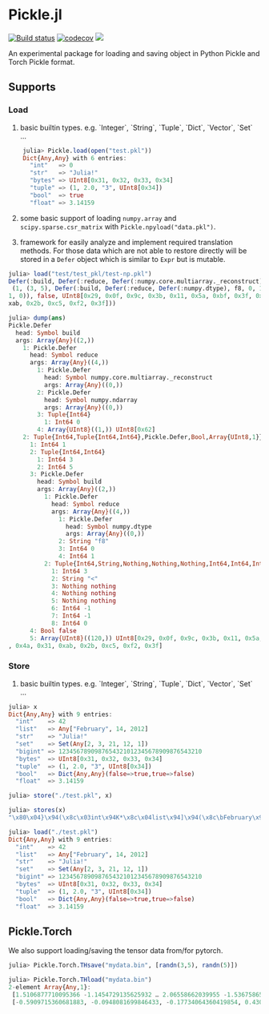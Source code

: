 # Pickle.jl

[![Build status](https://github.com/chengchingwen/Pickle.jl/workflows/CI/badge.svg)](https://github.com/chengchingwen/Pickle.jl/actions)
[![codecov](https://codecov.io/gh/chengchingwen/Pickle.jl/branch/master/graph/badge.svg)](https://codecov.io/gh/chengchingwen/Pickle.jl)
[![](https://img.shields.io/badge/docs-dev-blue.svg)](https://chengchingwen.github.io/Pickle.jl/dev/)


An experimental package for loading and saving object in Python Pickle and Torch Pickle format.

## Supports

### Load

1.  basic builtin types. e.g. \`Integer\`, \`String\`, \`Tuple\`, \`Dict\`, \`Vector\`, \`Set\` ...

```jl
    julia> Pickle.load(open("test.pkl"))
    Dict{Any,Any} with 6 entries:
      "int"   => 0
      "str"   => "Julia!"
      "bytes" => UInt8[0x31, 0x32, 0x33, 0x34]
      "tuple" => (1, 2.0, "3", UInt8[0x34])
      "bool"  => true
      "float" => 3.14159
```


2.  some basic support of loading `numpy.array` and `scipy.sparse.csr_matrix` with `Pickle.npyload("data.pkl")`.


3.  framework for easily analyze and implement required translation methods. For those data which are
not able to restore directly will be stored in a `Defer` object which is similar to `Expr` but is mutable.

```jl
julia> load("test/test_pkl/test-np.pkl")
Defer(:build, Defer(:reduce, Defer(:numpy.core.multiarray._reconstruct), Defer(:numpy.ndarray), (0,), UInt8[0x62]),
 (1, (3, 5), Defer(:build, Defer(:reduce, Defer(:numpy.dtype), f8, 0, 1), (3, "<", nothing, nothing, nothing, -1, -
1, 0)), false, UInt8[0x29, 0x0f, 0x9c, 0x3b, 0x11, 0x5a, 0xbf, 0x3f, 0x29, 0xa6  …  0xb8, 0x3f, 0x6b, 0x4a, 0x31, 0
xab, 0x2b, 0xc5, 0xf2, 0x3f]))

julia> dump(ans)
Pickle.Defer
  head: Symbol build
  args: Array{Any}((2,))
    1: Pickle.Defer
      head: Symbol reduce
      args: Array{Any}((4,))
        1: Pickle.Defer
          head: Symbol numpy.core.multiarray._reconstruct
          args: Array{Any}((0,))
        2: Pickle.Defer
          head: Symbol numpy.ndarray
          args: Array{Any}((0,))
        3: Tuple{Int64}
          1: Int64 0
        4: Array{UInt8}((1,)) UInt8[0x62]
    2: Tuple{Int64,Tuple{Int64,Int64},Pickle.Defer,Bool,Array{UInt8,1}}
      1: Int64 1
      2: Tuple{Int64,Int64}
        1: Int64 3
        2: Int64 5
      3: Pickle.Defer
        head: Symbol build
        args: Array{Any}((2,))
          1: Pickle.Defer
            head: Symbol reduce
            args: Array{Any}((4,))
              1: Pickle.Defer
                head: Symbol numpy.dtype
                args: Array{Any}((0,))
              2: String "f8"
              3: Int64 0
              4: Int64 1
          2: Tuple{Int64,String,Nothing,Nothing,Nothing,Int64,Int64,Int64}
            1: Int64 3
            2: String "<"
            3: Nothing nothing
            4: Nothing nothing
            5: Nothing nothing
            6: Int64 -1
            7: Int64 -1
            8: Int64 0
      4: Bool false
      5: Array{UInt8}((120,)) UInt8[0x29, 0x0f, 0x9c, 0x3b, 0x11, 0x5a, 0xbf, 0x3f, 0x29, 0xa6  …  0xb8, 0x3f, 0x6b
, 0x4a, 0x31, 0xab, 0x2b, 0xc5, 0xf2, 0x3f]
```


### Store

1. basic builtin types. e.g. \`Integer\`, \`String\`, \`Tuple\`, \`Dict\`, \`Vector\`, \`Set\` ...

```jl
julia> x
Dict{Any,Any} with 9 entries:
  "int"    => 42
  "list"   => Any["February", 14, 2012]
  "str"    => "Julia!"
  "set"    => Set(Any[2, 3, 21, 12, 1])
  "bigint" => 1234567890987654321012345678909876543210
  "bytes"  => UInt8[0x31, 0x32, 0x33, 0x34]
  "tuple"  => (1, 2.0, "3", UInt8[0x34])
  "bool"   => Dict{Any,Any}(false=>true,true=>false)
  "float"  => 3.14159

julia> store("./test.pkl", x)

julia> stores(x)
"\x80\x04}\x94(\x8c\x03int\x94K*\x8c\x04list\x94]\x94(\x8c\bFebruary\x94K\x0eM\xdc\ae\x8c\x03str\x94\x8c\x06Julia!\x94\x8c\x03set\x94\x8f\x94(K\x02K\x03K\x15K\fK\x01\x90\x8c\x06bigint\x94\x8a\x11\xea\x1e\xd9Z7\xff\xad9[e;\xa9\x80 ɠ\x03\x8c\x05bytes\x94C\x041234\x8c\x05tuple\x94(K\x01G@\0\0\0\0\0\0\0\x8c\x013\x94C\x014t\x94\x8c\x04bool\x94}\x94(\x89\x88\x88\x89u\x8c\x05float\x94G@\t!\xfbM\x12\xd8Ju."

julia> load("./test.pkl")
Dict{Any,Any} with 9 entries:
  "int"    => 42
  "list"   => Any["February", 14, 2012]
  "str"    => "Julia!"
  "set"    => Set(Any[2, 3, 21, 12, 1])
  "bigint" => 1234567890987654321012345678909876543210
  "bytes"  => UInt8[0x31, 0x32, 0x33, 0x34]
  "tuple"  => (1, 2.0, "3", UInt8[0x34])
  "bool"   => Dict{Any,Any}(false=>true,true=>false)
  "float"  => 3.14159

```


## Pickle.Torch

We also support loading/saving the tensor data from/for pytorch.

```julia
julia> Pickle.Torch.THsave("mydata.bin", [randn(3,5), randn(5)])

julia> Pickle.Torch.THload("mydata.bin")
2-element Array{Any,1}:
 [1.5106877710095366 -1.1454729135625932 … 2.06558662039955 -1.5367586535984377; 0.039481538567394656 -0.32939192495490544 … 1.3092722093574312 -2.008938993198881; -1.208358021687811 1.207098188115399 … 0.40730876859947734 1.6270781822957923]
 [-0.5909715360681883, -0.0948081699846433, -0.17734064360419854, 0.43085740457102734, -0.48091537835876497]

```
